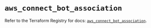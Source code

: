 # `aws_connect_bot_association`

Refer to the Terraform Registry for docs: [`aws_connect_bot_association`](https://registry.terraform.io/providers/hashicorp/aws/5.40.0/docs/resources/connect_bot_association).
